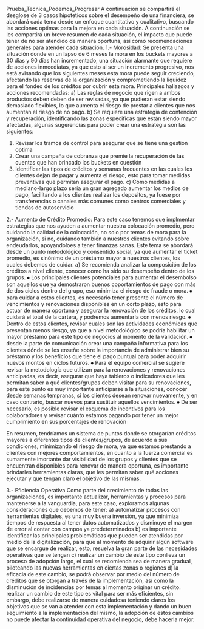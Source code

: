 Prueba_Tecnica_Podemos_Progresar
A continuación se compartirá el desglose de 3 casos hipoteticos sobre el desempeño de una financiera, se abordará cada tema desde un enfoque cuantitativo y cualitativo, buscando las acciones optimas para la mejora en cada situación.
A continuación se les compartirá un breve resumen de cada situación, el impacto que puede tener de no ser atendido de manera oportuna, así como recomendaciones generales para atender cada situación.
1.- Morosidad:
Se presenta una situación donde en un lapso de 6 meses la mora en los buckets mayores a 30 días y 90 días han incrementado, una situación alarmante que requiere de acciones inmeediatas, ya que esto al ser un incremento progresivo, nos está avisando que los siguientes meses esta mora puede seguir creciendo, afectando las reservas de la organización y comprometiendo la liquidez para el fondeo de los créditos por cubrir esta mora.
Principales hallazgos y acciones recomendadas:
a) Las reglas de negocio que rigen a ambos productos deben deben de ser revisadas, ya que pudieran estar siendo demasiado flexibles, lo que aumenta el riesgo de prestar a clientes que nos aumentan el riesgo de no pago.
b) Se requiere una estrategia de contención y recuperación, identificando las zonas especificas que están siendo mayor afectadas, algunas sugerencias para poder crear una estrategia son las siguientes:
1) Revisar los tramos de control para asegurar que se tiene una gestión optima
2) Crear una campaña de cobranza que premie la recuperación de las cuentas que han brincado los buckets en cuestión
3) Identificar las tipos de créditos y semanas frecuentes en las cuales los clientes dejan de pagar y aumenta el riesgo, esto para tomar medidas preventivas que permitan asegurar el pago.
c) Como medidas a mediano-largo plazo sería un gran agregado aumentar los medios de pago, facilitando a los clientes realizar los depositos, ya fuese por transferencias o canales más comunes como centros comerciales y tiendas de autoservicio

2.- Aumento de Crédito Promedio:
Para este caso tenemos que implmentar estrategias que nos ayuden a aumentar nuestra colocación promedio, pero cuidando la calidad de la colocación, no solo por temas de mora para la organización, si no, cuidando también a nuestros clientes evitando sobre endeudarlos, apoyandoloes a tener finanzas sanas.
Este tema se abordará desde un punto metodológico y consentido social, ya que aumentar el ticket promedio, es sinónimo de un préstamo mayor a nuestros clientes, los cuales debemos de cuidar.
a) Se recomienda analizar la composición de los créditos a nivel cliente, conocer como ha sido su desempeño dentro de los grupos.
⦁	Los principales clientes potenciales para aumentar el desembolso son aquellos que ya demostraron buenos coportamientos de pago con más de dos ciclos dentro del grupo, eso minimiza el riesgo de fraude o mora.
⦁	para cuidar a estos clientes, es necesario tener presente el número de vencimientos y renovaciones disponibles en un corto plazo, esto para actuar de manera oportuna y asegurar la renovación de los créditos, lo cual cuidará el total de la cartera, y podremos aumentarla con menos riesgo.
⦁	Dentro de estos clientes, revisar cuales son las actividades económicas que presentan menos riesgo, ya que a nivel metodológico se podría habilitar un mayor préstamo para este tipo de negocios al momento de la validación.
⦁	desde la parte de comunicación crear una campaña informativa para los clientes dónde se les enseñe sobre la importancia de administrar bien su préstamo y los beneficios que tiene el pago puntual para poder adquirir nuevos montos en ciclos futuros.
⦁	Para el equipo comercial se sugiere revisar la metodología que utilizan para la renovaciones y renovaciones anticipadas, es decir, asegurar que haya tableros o indicadores que les permitan saber a qué clientes/grupos deben visitar para su renovaciones, para este punto es muy importante anticiparse a la situaciones, conocer desde semanas tempranas, si los clientes desean renovar nuevamente, y en caso contrario, buscar nuevos para sustituir aquellos vencimientos.
⦁	De ser necesario, es posible revisar el esquema de incentivos para los colaboradores y revisar cuánto estamos pagando por tener un mejor cumplimiento en sus porcentajes de renovación

En resumen, tendríamos un sistema de puntos donde se otorgarían créditos mayores a diferentes tipos de clientes/grupos, de acuerdo a sus condiciones, minimizando el riesgo de mora, ya que estamos prestando a clientes con mejores comportamientos, en cuanto a la fuerza comercial es sumamente imortante dar visibilidad de los grupos y clientes que se encuentran disponibles para renovar de manera oportuna, es importante brindarles herramientas claras, que les permitan saber qué acciones ejecutar y que tengan claro el objetivo de las mismas.

3.- Eficiencia Operativa
Como parte del crecimiento de todas las organizaciones, es importante actualizar, herramientas y procesos para mantenerse a la vanguardia, para este caso, exploramos algunas consideraciones que debemos de tener:
a) automatizar procesos con herramientas digitales, es una muy buena inversión, ya que minimiza tiempos de respuesta al tener datos automatizados y disminuye el margen de error al contar con campos ya predeterminados
b) es importante identificar las principales problemáticas que pueden ser atendidas por medio de la digitalización, para que al momento de adquirir algún software que se encargue de realizar, esto, resuelva la gran parte de las necesidades operativas que se tengan
c) realizar un cambio de este tipo conlleva un proceso de adopción largo, el cual se recomienda sea de manera gradual, piloteando las nuevas herramientas en ciertas zonas o regiones
d) la eficacia de este cambio, se podrá observar por medio del número de créditos que se otorgan a través de la implementación, así como la disminución de incidencias por temas al momento originar un crédito.
realizar un cambio de este tipo es vital para ser más eficientes, sin embargo, debe realizarse de manera cuidadosa teniendo claros los objetivos que se van a atender con esta implementación y dando un buen seguimiento a la implementación del mismo, la adopción de estos cambios no puede afectar la continuidad operativa del negocio, debe hacerla mejor.
